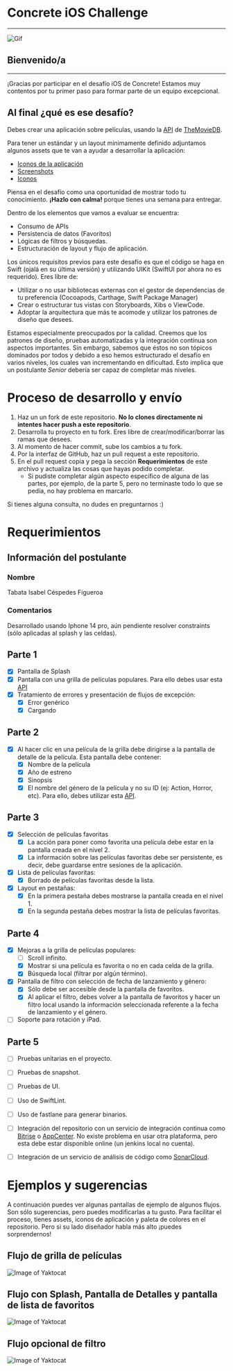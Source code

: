 # Concrete iOS Challenge

---

![Gif](assets/Logo-animado-1.gif)

## Bienvenido/a

---

¡Gracias por participar en el desafío iOS de Concrete! Estamos muy contentos por tu primer paso para formar parte de un equipo excepcional.

## Al final ¿qué es ese desafío?

Debes crear una aplicación sobre películas, usando la [API](https://developers.themoviedb.org/3/getting-started/introduction) de [TheMovieDB](https://www.themoviedb.org/?language=en).

Para tener un estándar y un layout minimamente definido adjuntamos algunos assets que te van a ayudar a desarrollar la aplicación:

- [Iconos de la aplicación](assets/appIcons)
- [Screenshots](assets/screenshots)
- [Iconos](assets/icons)

Piensa en el desafío como una oportunidad de mostrar todo tu conocimiento. **¡Hazlo con calma!** porque tienes una semana para entregar.


Dentro de los elementos que vamos a evaluar se encuentra:

- Consumo de APIs
- Persistencia de datos (Favoritos)
- Lógicas de filtros y búsquedas.
- Estructuración de layout y flujo de aplicación.

Los únicos requisitos previos para este desafío es que el código se haga en Swift (ojalá en su última versión) y utilizando UIKit (SwiftUI por ahora no es requerido). Eres libre de:

- Utilizar o no usar bibliotecas externas con el gestor de dependencias de tu preferencia (Cocoapods, Carthage, Swift Package Manager)
- Crear o estructurar tus vistas con Storyboards, Xibs o ViewCode.
- Adoptar la arquitectura que más te acomode y utilizar los patrones de diseño que desees.

Estamos especialmente preocupados por la calidad. Creemos que los patrones de diseño, pruebas automatizadas y la integración contínua son aspectos importantes. Sin embargo, sabemos que éstos no son tópicos dominados por todos y debido a eso hemos estructurado el desafío en varios niveles, los cuales van incrementando en dificultad. Esto implica que un postulante *Senior* debería ser capaz de completar más niveles.

# Proceso de desarrollo y envío

1. Haz un un fork de este repositorio. **No lo clones directamente ni intentes hacer push a este repositorio**.
2. Desarrolla tu proyecto en tu fork. Eres libre de crear/modificar/borrar las ramas que desees.
3. Al momento de hacer commit, sube los cambios a tu fork.
4. Por la interfaz de GitHub, haz un pull request a este repositorio.
5. En el pull request copia y pega la sección **Requerimientos** de este archivo y actualiza las cosas que hayas podido completar.
    - Si pudiste completar algún aspecto específico de alguna de las partes, por ejemplo, de la parte 5, pero no terminaste todo lo que se pedía, no hay problema en marcarlo.

Si tienes alguna consulta, no dudes en preguntarnos :)

# Requerimientos

## Información del postulante

### Nombre
Tabata Isabel Céspedes Figueroa

### Comentarios

Desarrollado usando Iphone 14 pro, aún pendiente resolver constraints (sólo aplicadas al splash y las celdas). 

## Parte 1
- [x] Pantalla de Splash
- [x] Pantalla con una grilla de películas populares. Para ello debes usar esta [API](https://developers.themoviedb.org/3/movies/get-popular-movies)
- [x] Tratamiento de errores y presentación de flujos de excepción:
  - [x] Error genérico
  - [x] Cargando

## Parte 2
- [x] Al hacer clic en una película de la grilla debe dirigirse a la pantalla de detalle de la película. Esta pantalla debe contener:
  - [x] Nombre de la película
  - [x] Año de estreno
  - [x] Sinopsis
  - [x] El nombre del género de la película y no su ID (ej: Action, Horror, etc). Para ello, debes utilizar esta [API](https://developers.themoviedb.org/3/genres/get-movie-list).

## Parte 3

- [x] Selección de películas favoritas
  - [x] La acción para poner como favorita una película debe estar en la pantalla creada en el nivel 2.
  - [x] La información sobre las películas favoritas debe ser persistente, es decir, debe guardarse entre sesiones de la aplicación.
- [x] Lista de películas favoritas:
  - [x] Borrado de películas favoritas desde la lista.
- [x] Layout en pestañas:
  - [x] En la primera pestaña debes mostrarse la pantalla creada en el nivel 1.
  - [x] En la segunda pestaña debes mostrar la lista de películas favoritas.

## Parte 4

- [x] Mejoras a la grilla de películas populares:
  - [ ] Scroll infinito.
  - [x] Mostrar si una película es favorita o no en cada celda de la grilla.
  - [x] Búsqueda local (filtrar por algún término).
- [x] Pantalla de filtro con selección de fecha de lanzamiento y género:
  - [x] Sólo debe ser accesible desde la pantalla de favoritos.
  - [x] Al aplicar el filtro, debes volver a la pantalla de favoritos y hacer un filtro local usando la información seleccionada referente a la fecha de lanzamiento y el género.
- [ ] Soporte para rotación y iPad.

## Parte 5

- [ ] Pruebas unitarias en el proyecto.
- [ ] Pruebas de snapshot.
- [ ] Pruebas de UI.
- [ ] Uso de SwiftLint.
- [ ] Uso de fastlane para generar binarios.
- [ ] Integración del repositorio con un servicio de integración continua como [Bitrise](https://www.bitrise.io/) o [AppCenter](https://appcenter.ms). No existe problema en usar otra plataforma, pero esta debe estar disponible online (un jenkins local no cuenta).
- [ ] Integración de un servicio de análisis de código como [SonarCloud](https://sonarcloud.io/).


# Ejemplos y sugerencias

A continuación puedes ver algunas pantallas de ejemplo de algunos flujos. Son sólo sugerencias, pero puedes modificarlas a tu gusto.
Para facilitar el proceso, tienes assets, iconos de aplicación y paleta de colores en el repositorio. Pero si su lado diseñador habla más alto ¡puedes sorprendernos!

## Flujo de grilla de películas

![Image of Yaktocat](assets/flow/lista.png)

## Flujo con Splash, Pantalla de Detalles y pantalla de lista de favoritos

![Image of Yaktocat](assets/flow/splash_detalhes.png)

## Flujo opcional de filtro

![Image of Yaktocat](assets/flow/filtro.png)
